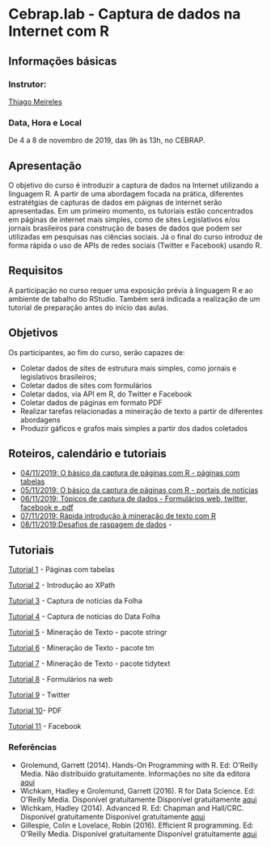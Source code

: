 #  Cebrap.lab - Captura de dados na Internet com R

## Informações básicas

### Instrutor: 
	
[Thiago Meireles](http://www.thiagomeireles.com)

### Data, Hora e Local

De 4 a 8 de novembro de 2019, das 9h às 13h, no CEBRAP.

## Apresentação
O objetivo do curso é introduzir a captura de dados na Internet utilizando a linguagem R. A partir de uma abordagem focada na prática, diferentes estratétgias de capturas de dados em páignas de internet serão apresentadas. Em um primeiro momento, os tutoriais estão concentrados em páginas de internet mais simples, como de sites Legislativos e/ou jornais brasileiros para construção de bases de dados que podem ser utilizadas em pesquisas nas ciências sociais. Já o final do curso introduz de forma rápida o uso de APIs de redes sociais (Twitter e Facebook) usando R.

## Requisitos
A participação no curso requer uma exposição prévia à linguagem R e ao ambiente de tabalho do RStudio. Também será indicada a realização de um tutorial de preparação antes do início das aulas.

## Objetivos

Os participantes, ao fim do curso, serão capazes de:
- Coletar dados de sites de estrutura mais simples, como jornais e legislativos brasileiros;
- Coletar dados de sites com formulários
- Coletar dados, via API em R, do Twitter e Facebook
- Coletar dados de páginas em formato PDF
- Realizar tarefas relacionadas a mineiração de texto a partir de diferentes abordagens
- Produzir gáficos e grafos mais simples a partir dos dados coletados

## Roteiros, calendário e tutoriais

- [04/11/2019: O básico da captura de páginas com R - páginas com tabelas](https://github.com/thiagomeireles/cebraplab_captura_R/blob/master/roteiros/20191104.md)
- [05/11/2019: O básico da captura de páginas com R - portais de notícias](https://github.com/thiagomeireles/cebraplab_captura_R/blob/master/roteiros/20191105.md)
- [06/11/2019: Tópicos de captura de dados - Formulários web, twitter, facebook e .pdf](https://github.com/thiagomeireles/cebraplab_captura_R/blob/master/roteiros/20191106.md)
- [07/11/2019: Rápida introdução à mineração de texto com R](https://github.com/thiagomeireles/cebraplab_captura_R/blob/master/roteiros/20191107.md)
- [08/11/2019:Desafios de raspagem de dados](https://github.com/thiagomeireles/cebraplab_captura_R/blob/master/roteiros/20191108.md) - 

## Tutoriais

[Tutorial 1](https://github.com/leobarone/cebrap_lab_raspagem_r/blob/master/tutorials/webscraping_tutorial01.Rmd) - Páginas com tabelas

[Tutorial 2](https://github.com/leobarone/cebrap_lab_raspagem_r/blob/master/tutorials/webscraping_tutorial02.Rmd) - Introdução ao XPath

[Tutorial 3](https://github.com/leobarone/cebrap_lab_raspagem_r/blob/master/tutorials/webscraping_tutorial03.Rmd) - Captura de notícias da Folha

[Tutorial 4](https://github.com/leobarone/cebrap_lab_raspagem_r/blob/master/tutorials/webscraping_tutorial04.Rmd) - Captura de notícias do Data Folha

[Tutorial 5](https://github.com/leobarone/cebrap_lab_raspagem_r/blob/master/tutorials/webscraping_tutorial05.Rmd) - Mineração de Texto - pacote stringr

[Tutorial 6](https://github.com/leobarone/cebrap_lab_raspagem_r/blob/master/tutorials/webscraping_tutorial06.Rmd) - Mineração de Texto - pacote tm

[Tutorial 7](https://github.com/leobarone/cebrap_lab_raspagem_r/blob/master/tutorials/webscraping_tutorial07.Rmd) - Mineração de Texto - pacote tidytext

[Tutorial 8](https://github.com/leobarone/cebrap_lab_raspagem_r/blob/master/tutorials/webscraping_tutorial08.Rmd) - Formulários na web

[Tutorial 9](https://github.com/leobarone/cebrap_lab_raspagem_r/blob/master/tutorials/webscraping_tutorial09.Rmd) - Twitter

[Tutorial 10](https://github.com/leobarone/cebrap_lab_raspagem_r/blob/master/tutorials/webscraping_tutorial10.Rmd)- PDF

[Tutorial 11](https://github.com/leobarone/cebrap_lab_raspagem_r/blob/master/tutorials/webscraping_tutorial11.Rmd) - Facebook

### Referências

- Grolemund, Garrett (2014). Hands-On Programming with R. Ed: O'Reilly Media. Não distribuído gratuitamente. Informações no site da editora [aqui](http://shop.oreilly.com/product/0636920028574.do)
- Wichkam, Hadley e Grolemund, Garrett (2016). R for Data Science. Ed: O'Reilly Media. Disponível gratuitamente Disponível gratuitamente [aqui](http://r4ds.had.co.nz/data-visualisation.html)
- Wichkam, Hadley (2014). Advanced R. Ed: Chapman and Hall/CRC. Disponível gratuitamente Disponível gratuitamente [aqui](http://adv-r.had.co.nz/)
- Gillespie, Colin e Lovelace, Robin (2016). Efficient R programming. Ed: O'Reilly Media. Disponível gratuitamente Disponível gratuitamente [aqui](https://csgillespie.github.io/efficientR/)
